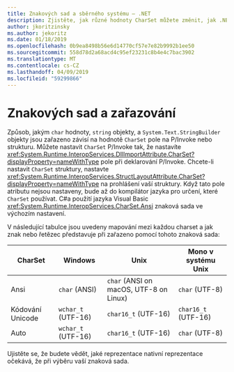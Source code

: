 ```yaml
---
title: Znakových sad a sběrného systému – .NET
description: Zjistěte, jak různé hodnoty CharSet můžete změnit, jak .NET zařadí data do nativního kódu.
author: jkoritzinsky
ms.author: jekoritz
ms.date: 01/18/2019
ms.openlocfilehash: 0b9ea8498b56e6d14770cf57e7e82b9992b1ee50
ms.sourcegitcommit: 558d78d2a68acd4c95ef23231c8b4e4c7bac3902
ms.translationtype: MT
ms.contentlocale: cs-CZ
ms.lasthandoff: 04/09/2019
ms.locfileid: "59299866"
---
```

# <a name="charsets-and-marshalling"></a>Znakových sad a zařazování

Způsob, jakým `char` hodnoty, `string` objekty, a `System.Text.StringBuilder` objekty jsou zařazeno závisí na hodnotě `CharSet` pole na P/Invoke nebo strukturu. Můžete nastavit `CharSet` P/Invoke tak, že nastavíte <xref:System.Runtime.InteropServices.DllImportAttribute.CharSet?displayProperty=nameWithType> pole při deklarování P/Invoke. Chcete-li nastavit `CharSet` struktury, nastavte <xref:System.Runtime.InteropServices.StructLayoutAttribute.CharSet?displayProperty=nameWithType> na prohlášení vaší struktury. Když tato pole atributu nejsou nastaveny, bude až do kompilátor jazyka pro určení, které `CharSet` používat. C#a použití jazyka Visual Basic <xref:System.Runtime.InteropServices.CharSet.Ansi> znaková sada ve výchozím nastavení.

V následující tabulce jsou uvedeny mapování mezi každou charset a jak znak nebo řetězec představuje při zařazeno pomocí tohoto znaková sada:

| CharSet | Windows            | Unix                                   | Mono v systému Unix        |
|---------|--------------------|----------------------------------------|---------------------|
| Ansi    | `char` (ANSI)      | `char` (ANSI on macOS, UTF-8 on Linux) | `char` (UTF-8)      |
| Kódování Unicode | `wchar_t` (UTF-16) | `char16_t` (UTF-16)                    | `char16_t` (UTF-16) |
| Auto    | `wchar_t` (UTF-16) | `char16_t` (UTF-16)                    | `char` (UTF-8)      |

Ujistěte se, že budete vědět, jaké reprezentace nativní reprezentace očekává, že při výběru vaší znaková sada.
